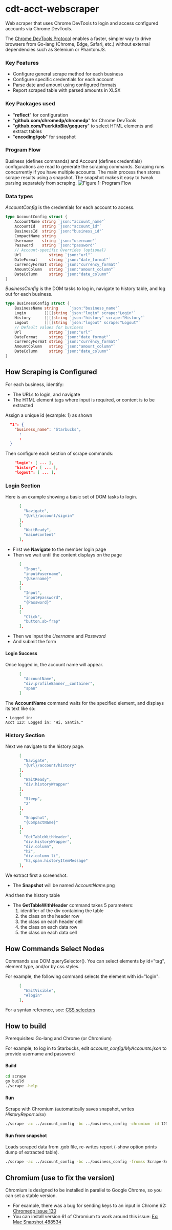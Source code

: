 # cdt-acct-webscraper
Web scraper that uses Chrome DevTools to login and access configured accounts via Chrome DevTools.

The [Chrome DevTools Protocol](https://developer.chrome.com/devtools/docs/debugger-protocol) enables a faster, simpler way to drive browsers from Go-lang (Chrome, Edge, Safari, etc.) without external dependencies such as Selenium or PhantomJS.

### Key Features
* Configure general scrape method for each business
* Configure specific credentials for each account
* Parse date and amount using configured formats
* Report scraped table with parsed amounts in XLSX

### Key Packages used
* "**reflect**" for configuration
* "**github.com/chromedp/chromedp**" for Chrome DevTools
* "**github.com/PuerkitoBio/goquery**" to select HTML elements and extract tables
* "**encoding/gob**" for snapshot

### Program Flow
Business (defines commands) and Account (defines credentials) configurations are read to generate the scraping commands. Scraping runs concurrently if you have multiple accounts. The main process then stores scrape results using a snapshot. The snapshot makes it easy to tweak parsing separately from scraping.
![Figure 1: Program Flow](https://raw.githubusercontent.com/DavidSantia/cdt-acct-webscraper/master/README-ProgramFlow.png)

### Data types
*AccountConfig* is the credentials for each account to access.
```go
type AccountConfig struct {
	AccountName string `json:"account_name"`
	AccountId   string `json:"account_id"`
	BusinessId  string `json:"business_id"`
	CompactName string
	Username    string `json:"username"`
	Password    string `json:"password"`
	// Account-specific Overrides (optional)
	Url            string `json:"url"`
	DateFormat     string `json:"date_format"`
	CurrencyFormat string `json:"currency_format"`
	AmountColumn   string `json:"amount_column"`
	DateColumn     string `json:"date_column"`
}
```
*BusinessConfig* is the DOM tasks to log in, navigate to history table, and log out for each business.
```go
type BusinessConfig struct {
	BusinessName string     `json:"business_name"`
	Login        [][]string `json:"login" scrape:"Login"`
	History      [][]string `json:"history" scrape:"History"`
	Logout       [][]string `json:"logout" scrape:"Logout"`
	// Default values for business
	Url            string `json:"url"`
	DateFormat     string `json:"date_format"`
	CurrencyFormat string `json:"currency_format"`
	AmountColumn   string `json:"amount_column"`
	DateColumn     string `json:"date_column"`
}
```

## How Scraping is Configured
For each business, identify:
* The URLs to login, and navigate
* The HTML element tags where input is required, or content is to be extracted

Assign a unique id (example: 1) as shown
```json
  "1": {
    "business_name": "Starbucks",
      :
      :
  }
```

Then configure each section of scrape commands:
```json
    "login": [ ... ],
    "history": [ ... ],
    "logout": [ ... ],
````

### Login Section
Here is an example showing a basic set of DOM tasks to login. 
```json
      [
        "Navigate",
        "{Url}/account/signin"
      ],
      [
        "WaitReady",
        "main#content"
      ],
```
* First we **Navigate** to the member login page
* Then we wait until the content displays on the page

```json
      [
        "Input",
        "input#username",
        "{Username}"
      ],
      [
        "Input",
        "input#password",
        "{Password}"
      ],
      [
        "Click",
        "button.sb-frap"
      ],
```
* Then we input the *Username* and *Password*
* And submit the form

#### Login Success
Once logged in, the account name will appear.
```json
      [
        "AccountName",
        "div.profileBanner__container",
        "span"
      ]
```
The **AccountName** command waits for the specified element, and displays its text like so:
```
• Logged in: 
Acct 123: Logged in: "Hi, Santia."

```

### History Section
Next we navigate to the history page.
```json
      [
        "Navigate",
        "{Url}/account/history"
      ],
      [
        "WaitReady",
        "div.historyWrapper"
      ],
      [
        "Sleep",
        "2"
      ],
      [
        "Snapshot",
        "{CompactName}"
      ],
      [
        "GetTableWithHeader",
        "div.historyWrapper",
        "div.column",
        "h2",
        "div.column li",
        "h3,span.historyItemMessage"
      ],
```
We extract first a screenshot.
* The **Snapshot** will be named *AccountName*.png

And then the history table
* The **GetTableWithHeader** command takes 5 parameters:
  1. identifier of the div containing the table
  1. the class on the header row
  1. the class on each header cell
  1. the class on each data row
  1. the class on each data cell

## How Commands Select Nodes
Commands use DOM.querySelector().  You can select elements by id="tag", element type, and/or by css styles.

For example, the following command selects the element with id="login":
```json
      [
        "WaitVisible",
        "#login"
      ],
```
For a syntax reference, see: [CSS selectors](https://developer.mozilla.org/en-US/docs/Web/CSS/CSS_Selectors)

## How to build

Prerequisites:  Go-lang and Chrome (or Chromium)

For example, to log in to Starbucks, edit *account_config/MyAccounts.json* to provide username and password

#### Build
```sh
cd scrape
go build
./scrape -help
```

#### Run
Scrape with Chromium (automatically saves snapshot, writes *HistoryReport.xlsx*)
```sh
./scrape -ac ../account_config -bc ../business_config -chromium -id 123
```

#### Run from snapshot
Loads scraped data from .gob file, re-writes report (-show option prints dump of extracted table).
```sh
./scrape -ac ../account_config -bc ../business_config -fromss Scrape-Snapshot.gob -show
```

## Chromium (use to fix the version)

Chromium is designed to be installed in parallel to Google Chrome, so you can set a stable version.

* For example, there was a bug for sending keys to an input in Chrome 62: [Chromedp issue 130](https://github.com/chromedp/chromedp/issues/130)
* You can install version 61 of Chromium to work around this issue: [Ex: Mac Snapshot 488534](https://commondatastorage.googleapis.com/chromium-browser-snapshots/index.html?prefix=Mac/488533/)

